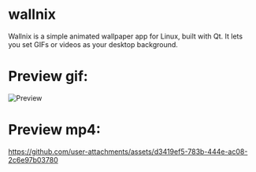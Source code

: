 # wallnix
Wallnix is a simple animated wallpaper app for Linux, built with Qt. It lets you set GIFs or videos as your desktop background. 


# Preview gif:
![Preview](./screenshots/last.gif)

# Preview mp4:


https://github.com/user-attachments/assets/d3419ef5-783b-444e-ac08-2c6e97b03780


